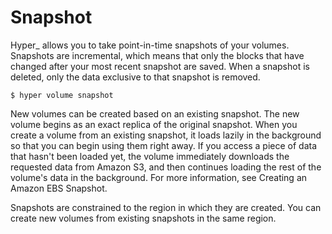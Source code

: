 # Snapshot

Hyper_ allows you to take point-in-time snapshots of your volumes. Snapshots are incremental, which means that only the blocks that have changed after your most recent snapshot are saved. When a snapshot is deleted, only the data exclusive to that snapshot is removed. 

    $ hyper volume snapshot 

New volumes can be created based on an existing snapshot. The new volume begins as an exact replica of the original snapshot. When you create a volume from an existing snapshot, it loads lazily in the background so that you can begin using them right away. If you access a piece of data that hasn't been loaded yet, the volume immediately downloads the requested data from Amazon S3, and then continues loading the rest of the volume's data in the background. For more information, see Creating an Amazon EBS Snapshot.

Snapshots are constrained to the region in which they are created. You can create new volumes from existing snapshots in the same region.
